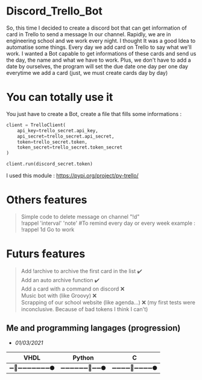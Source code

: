 # Discord_Trello_Bot

So, this time I decided to create a discord bot that can get information of card in Trello to send a message In our channel.
Rapidly, we are in engineering school and we work every night. I thought It was a good Idea to automatise some things.
Every day we add card on Trello to say what we'll work. I wanted a Bot capable to get informations of these cards and send
us the day, the name and what we have to work. Plus, we don't have to add a date by ourselves, the program will set the
due date one day per one day everytime we add a card (just, we must create cards day by day)

# You can totally use it

You just have to create a Bot, create a file that fills some informations :
```py
client = TrelloClient(
    api_key=trello_secret.api_key,
    api_secret=trello_secret.api_secret,
    token=trello_secret.token,
    token_secret=trello_secret.token_secret
)

client.run(discord_secret.token)
```

I used this module : https://pypi.org/project/py-trello/  

# Others features

> Simple code to delete message on channel "!d"  
> !rappel 'interval' 'note' #To remind every day or every week example : !rappel 1d Go to work

# Futurs features

> Add !archive to archive the first card in the list ✔️  
> Add an auto archive function ✔️  
> Add a card with a command on discord ❌  
> Music bot with (like Groovy) ❌  
> Scrapping of our school website (like agenda...) ❌ (my first tests were inconclusive. Because of bad tokens I think I can't)

## Me and programming langages (progression)
- *01/03/2021* 

| VHDL                        | Python                      | C                           |
|-----------------------------|-----------------------------|-----------------------------|
|  ➖🚀➖➖➖➖➖➖➖🌑  |  ➖➖➖➖➖➖🚀➖➖🌑  |  ➖➖➖➖🚀➖➖➖➖🌑  |
